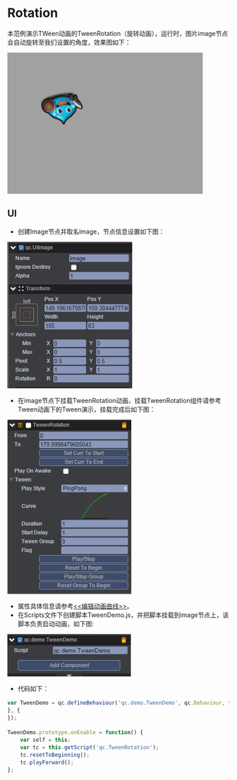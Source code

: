 # Rotation
本范例演示TWeen动画的TweenRotation（旋转动画），运行时，图片image节点会自动旋转至我们设置的角度，效果图如下：<br>

![.gif](images/show.gif)
## UI
* 创建Image节点并取名image，节点信息设置如下图：<br>

![.png](images/image.png)
* 在image节点下挂载TweenRotation动画，挂载TweenRotation组件请参考Tween动画下的Tween演示，挂载完成后如下图：<br>

![.png](images/TweenRotation.png)

* 属性具体信息请参考[<<编辑动画曲线>>](http://docs.zuoyouxi.com/manual/Tween/index.html)。<br>
* 在Scripts文件下创建脚本TweenDemo.js，并把脚本挂载到image节点上，该脚本负责启动动画，如下图:<br>

![.png](images/script.png)

* 代码如下：<br>

```javascript
var TweenDemo = qc.defineBehaviour('qc.demo.TweenDemo', qc.Behaviour, function() {
}, {
});

TweenDemo.prototype.onEnable = function() {
    var self = this;
    var tc = this.getScript('qc.TweenRotation');
    tc.resetToBeginning();
    tc.playForward();
};    
```